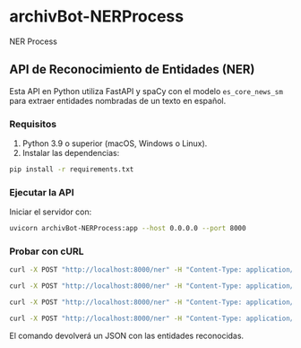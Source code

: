 # archivBot-NERProcess

NER Process

## API de Reconocimiento de Entidades (NER)

Esta API en Python utiliza FastAPI y spaCy con el modelo `es_core_news_sm`
para extraer entidades nombradas de un texto en español.

### Requisitos

1. Python 3.9 o superior (macOS, Windows o Linux).
2. Instalar las dependencias:

```bash
pip install -r requirements.txt
```

### Ejecutar la API

Iniciar el servidor con:

```bash
uvicorn archivBot-NERProcess:app --host 0.0.0.0 --port 8000
```

### Probar con cURL

```bash
curl -X POST "http://localhost:8000/ner" -H "Content-Type: application/json" -d '{"text": "Barack Obama nació en Estados Unidos"}'
```

```bash
curl -X POST "http://localhost:8000/ner" -H "Content-Type: application/json" -d '{"text": "El siguiente año en el 2026 me voy a comprar un AUDI en su modelo camioneta"}'
```

```bash
curl -X POST "http://localhost:8000/ner" -H "Content-Type: application/json" -d '{"text": "El pago del señor Jeason Quispe Paño deberá realizarse el 15 de julio de 2025 por un monto de 10,000.00 soles"}'
```

```bash
curl -X POST "http://localhost:8000/ner" -H "Content-Type: application/json" -d '{"text": "El señor Jeason Quispe se compromete a pagar el 15 de febrero el monto de 15000 soles al contado."}'
```

El comando devolverá un JSON con las entidades reconocidas.